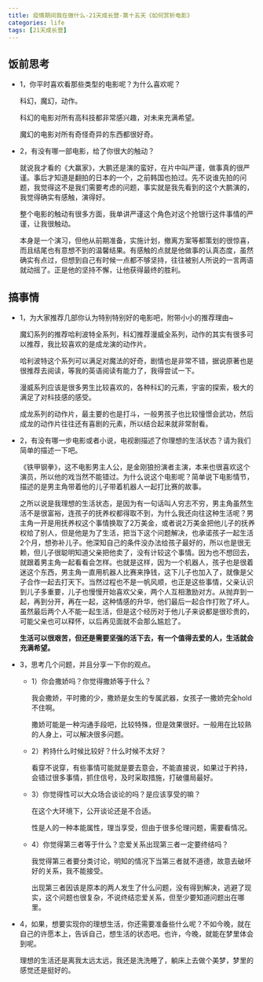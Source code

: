 ```yaml
---
title: 疫情期间我在做什么-21天成长营-第十五天《如何赏析电影》
categories: life
tags: [21天成长营]
---
```


## 饭前思考

- 1，你平时喜欢看那些类型的电影呢？为什么喜欢呢？
    
    科幻，魔幻，动作。

    科幻的电影对所有高科技都非常感兴趣，对未来充满希望。
    
    魔幻的电影对所有奇怪奇异的东西都很好奇。


- 2，有没有哪一部电影，给了你很大的触动？
    
    就说我才看的《大赢家》，大鹏还是演的蛮好，在片中叫严谨，做事真的很严谨。事后才知道是翻拍的日本的一个，之前韩国也拍过。先不说谁先拍的问题，我觉得这不是我们需要考虑的问题，事实就是我先看到的这个大鹏演的，我觉得确实有感触，演得好。

    整个电影的触动有很多方面，我单讲严谨这个角色对这个抢银行这件事情的严谨，让我很触动。

    本身是一个演习，但他从前期准备，实施计划，撤离方案等都策划的很惊喜，而且结尾也有意想不到的温馨结果。有感触的点就是他做事的认真态度，虽然确实有点过，但想到自己有时候一点都不够坚持，往往被别人所说的一言两语就动摇了。正是他的坚持不懈，让他获得最终的胜利。


## 搞事情

- 1，为大家推荐几部你认为特别特别好的电影吧，附带小小的推荐理由~

    魔幻系列的推荐哈利波特全系列，科幻推荐漫威全系列，动作的其实有很多可以推荐，我比较喜欢的是成龙演的动作片。

    哈利波特这个系列可以满足对魔法的好奇，剧情也是非常不错，据说原著也是很推荐去阅读，等我的英语阅读有能力了，我得尝试一下。

    漫威系列应该是很多男生比较喜欢的，各种科幻的元素，宇宙的探索，极大的满足了对科技感的感受。

    成龙系列的动作片，最主要的也是打斗，一般男孩子也比较憧憬会武功，然后成龙的动作片往往还有喜剧的元素，所以结合起来就非常耐看。


- 2，有没有哪一步电影或者小说，电视剧描述了你理想的生活状态？请为我们简单的描述一下吧。

    《铁甲钢拳》，这不电影男主人公，是金刚狼扮演者主演，本来也很喜欢这个演员，所以他的戏当然不能错过。为什么说这个电影呢？简单说下电影情节，描述的是男主角带着他的儿子带着机器人一起打比赛的故事。

    之所以说是我理想的生活状态，是因为有一句话叫人穷志不穷，男主角虽然生活不是很富裕，连孩子的抚养权都得取不到，为什么我还向往这种生活呢？男主角一开是用抚养权这个事情换取了2万美金，或者说2万美金把他儿子的抚养权给了别人，但是他是为了生活，把当下这个问题解决，也承诺孩子一起生活2个月，想弥补儿子。他深知自己的条件没办法给孩子最好的，所以也是很无赖，但儿子很聪明知道父亲把他卖了，没有计较这个事情。因为也不想回去，就跟着男主角一起看看会怎样。也就是这样，因为一个机器人，孩子也是很着迷这个东西，男主角一直用机器人比赛来挣钱，这下儿子也加入了，就像是父子合作一起去打天下。当然过程也不是一帆风顺，也正是这些事情，父亲认识到儿子多重要，儿子也慢慢开始喜欢父亲，两个人互相激励对方。从抛弃到一起，再到分开，再在一起，这种情感的升华，他们最后一起合作打败了坏人。虽然最后两个人不能一起生活，但是这个经历对于他儿子来说都是很珍贵的，可能父亲也可以释怀，以后再见面就不会那么尴尬了。
    
    **生活可以很艰苦，但还是需要坚强的活下去，有一个值得去爱的人，生活就会充满希望。**


- 3，思考几个问题，并且分享一下你的观点。
	
    - 1）你会撒娇吗？你觉得撒娇等于什么？
	    
        我会撒娇，平时撒的少，撒娇是女生的专属武器，女孩子一撒娇完全hold不住啊。
	    
        撒娇可能是一种沟通手段吧，比较特殊，但是效果很好。一般用在比较熟的人身上，可以解决很多问题。
	
	- 2）矜持什么时候比较好？什么时候不太好？
	
        看穿不说穿，有些事情可能就是要去意会，不能直接说，如果过于矜持，会错过很多事情，抓住信号，及时采取措施，打破僵局最好。
	
	- 3）你觉得性可以大众场合谈论的吗？是应该享受的嘛？
	
        在这个大环境下，公开谈论还是不合适。
	
        性是人的一种本能属性，理当享受，但由于很多伦理问题，需要看情况。
	
	- 4）你觉得第三者等于什么？恋爱关系出现第三者一定要终结吗？
	    
        我觉得第三者要分类讨论，明知的情况下当第三者就不道德，故意去破坏好的关系，我不能接受。
	
        出现第三者因该是原本的两人发生了什么问题，没有得到解决，逃避了现实，这个问题也很复杂，不说终结恋爱关系，但至少要知道问题出在哪里。
	
- 4，如果，想要实现你的理想生活，你还需要准备些什么呢？不如今晚，就在自己的许愿本上，告诉自己，想生活的状态吧。也许，今晚，就能在梦里体会到呢。

    理想的生活还是离我太远太远，我还是洗洗睡了，躺床上去做个美梦，梦里的感觉还是挺好的。